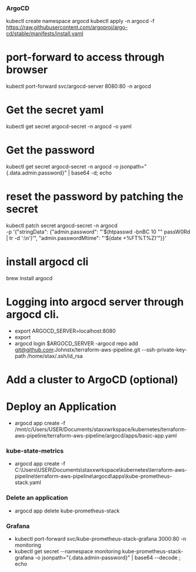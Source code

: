 ### ArgoCD

kubectl create namespace argocd
kubectl apply -n argocd -f https://raw.githubusercontent.com/argoproj/argo-cd/stable/manifests/install.yaml

# port-forward to access through browser
kubectl port-forward svc/argocd-server 8080:80 -n argocd 

# Get the secret yaml
kubectl get secret argocd-secret -n argocd -o yaml

# Get the password
kubectl get secret argocd-secret -n argocd -o jsonpath="{.data.admin\.password}" | base64 -d; echo

# reset the password by patching the secret
kubectl patch secret argocd-secret -n argocd \
  -p '{"stringData": {"admin.password": "'$(htpasswd -bnBC 10 "" passW0Rd | tr -d ':\n')'", "admin.passwordMtime": "'$(date +%FT%T%Z)'"}}'


# install argocd cli

brew install argocd  <!---- # with homebrew -- run as administrator -->



# Logging into argocd server through argocd cli.

- export ARGOCD_SERVER=localhost:8080
- export
- argocd login $ARGOCD_SERVER
-argocd repo add git@github.com:Johnstx/terraform-aws-pipeline.git --ssh-private-key-path /home/stax/.ssh/id_rsa

# Add a cluster to ArgoCD (optional)

# Deploy an Application
- argocd app create -f /mnt/c/Users/USER/Documents/staxxwrkspace/kubernetes/terraform-aws-pipeline/terraform-aws-pipeline/argocd/apps/basic-app.yaml


### kube-state-metrics
-  argocd app create -f C:\Users\USER\Documents\staxxwrkspace\kubernetes\terraform-aws-pipeline\terraform-aws-pipeline\argocd\apps\kube-prometheus-stack.yaml

### Delete an application
-  argocd app delete kube-prometheus-stack

### Grafana
-  kubectl port-forward svc/kube-prometheus-stack-grafana 3000:80 -n monitoring
-  kubectl get secret --namespace monitoring kube-prometheus-stack-grafana -o jsonpath="{.data.admin-password}" | base64 --decode ; echo
